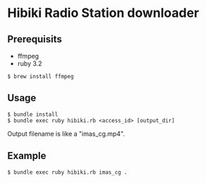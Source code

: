 # Hibiki Radio Station downloader

## Prerequisits

* ffmpeg
* ruby 3.2

```console
$ brew install ffmpeg
```

## Usage

```console
$ bundle install
$ bundle exec ruby hibiki.rb <access_id> [output_dir]
```

Output filename is like a "imas_cg.mp4".

## Example

```console
$ bundle exec ruby hibiki.rb imas_cg .
```

